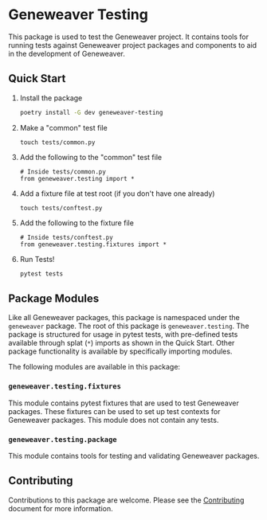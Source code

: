 # Geneweaver Testing
This package is used to test the Geneweaver project. It contains tools for running tests against Geneweaver project
packages and components to aid in the development of Geneweaver. 

## Quick Start
1. Install the package
    ```bash
    poetry install -G dev geneweaver-testing
    ```
2. Make a "common" test file
    ```
    touch tests/common.py
    ```
3. Add the following to the "common" test file
    ```
    # Inside tests/common.py
    from geneweaver.testing import *
    ```
4. Add a fixture file at test root (if you don't have one already)
    ```
    touch tests/conftest.py
    ```
5. Add the following to the fixture file
    ```
    # Inside tests/conftest.py
    from geneweaver.testing.fixtures import *
    ```
6. Run Tests!
    ```bash
    pytest tests
    ```

## Package Modules
Like all Geneweaver packages, this package is namespaced under the `geneweaver` package. The root of this package is
`geneweaver.testing`. The package is structured for usage in pytest tests, with pre-defined tests available through
splat (`*`) imports as shown in the Quick Start. Other package functionality is available by specifically importing
modules.

The following modules are available in this package:

### `geneweaver.testing.fixtures`
This module contains pytest fixtures that are used to test Geneweaver packages. These fixtures can be used to set up
test contexts for Geneweaver packages. This module does not contain any tests.

### `geneweaver.testing.package`
This module contains tools for testing and validating Geneweaver packages. 


## Contributing
Contributions to this package are welcome. Please see the [Contributing](CONTRIBUTING.md) document for more information.

